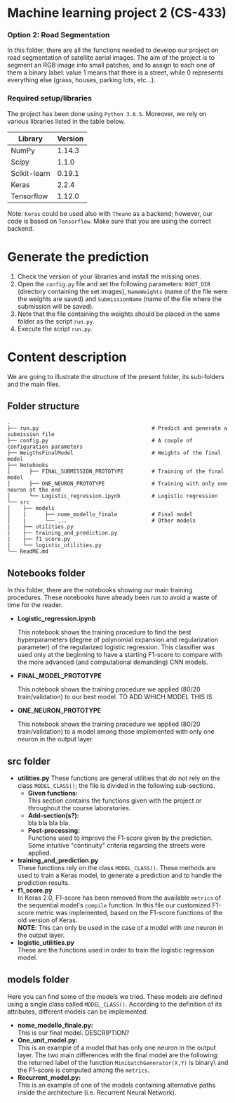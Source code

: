 # Machine learning project 2 (CS-433)
### Option 2: Road Segmentation
In this folder, there are all the functions needed to develop our project on road segmentation of satellite aerial images. The aim of the project is to segment an RGB image into small patches, and to assign to each one of them a binary label: value 1 means that there is a street, while 0 represents everything else (grass, houses, parking lots, etc...).

### Required setup/libraries
The project has been done using `Python 3.6.5`. Moreover, we rely on various libraries listed in the table below. 

| Library       | Version       |
| ------------- |---------------|
| NumPy       | 1.14.3        |
| Scipy       | 1.1.0         |
| Scikit-learn| 0.19.1        |
| Keras       | 2.2.4         |
| Tensorflow  | 1.12.0        |

Note: `Keras` could be used also with `Theano` as a backend; however, our code is based on `Tensorflow`. Make sure that you are using the correct backend.


# Generate the prediction
1. Check the version of your libraries and install the missing ones.
2. Open the `config.py` file and set the following parameters: <code>ROOT_DIR</code> (directory containing the set images), <code>NameWeights</code> (name of the file were the weights are saved) and <code>SubmissionName</code> (name of the file where the submission will be saved).
3. Note that the file containing the weights should be placed in the same folder as the script `run.py`.
4. Execute the script `run.py`. 

# Content description
We are going to illustrate the structure of the present folder, its sub-folders and the main files.

## Folder structure

    .
    ├── run.py                                    # Predict and generate a submission file
    ├── config.py                                 # A couple of configuration parameters
    ├── WeigthsFinalModel                         # Weights of the final model
    ├── Notebooks                       
    │      ├── FINAL_SUBMISSION_PROTOTYPE         # Training of the final model
    │      ├── ONE_NEURON_PROTOTYPE               # Training with only one neuron at the end
    │      └── Logistic_regression.ipynb          # Logistic regression
    └── src
    │    ├── models                       
    │    |      ├── nome_modello_finale           # Final model
    │    |      └── ...                           # Other models
    |    ├── utilities.py                 
    |    ├── training_and_prediction.py
    |    ├── f1_score.py
    |    └── logistic_utilities.py
    └── ReadME.md

## Notebooks folder
In this folder, there are the notebooks showing our main training procedures. These notebooks have already been run to avoid a waste of time for the reader. 

<ul>
<li><b>Logistic_regression.ipynb</b></li>

This notebook shows the training procedure to find the best hyperparameters (degree of polynomial expansion and regularization parameter) of the regularized logistic regression. This classifier was used only at the beginning to have a starting F1-score to compare with the more advanced (and computational demanding) CNN models. 

<li><b>FINAL_MODEL_PROTOTYPE </b></li>

This notebook shows the training procedure we applied (80/20 train/validation) to our best model. TO ADD WHICH MODEL THIS IS

<li><b>ONE_NEURON_PROTOTYPE </b></li>

This notebook shows the training procedure we applied (80/20 train/validation) to a model among those implemented with only one neuron in the output layer.
</ul>

## src folder

<ul>
<li><b>utilities.py</b>
    These functions are general utilities that do not rely on the class <code>MODEL_CLASS()</code>; the file is divided in the following sub-sections.
    <ul>
        <li><b>Given functions:</b></li> This section contains the functions given with the project or throughout the course laboratories.
        <li><b>Add-section(s?):</b></li> bla bla bla bla.
        <li><b>Post-processing:</b></li> Functions used to improve the F1-score given by the prediction. Some intuitive "continuity" criteria regarding the streets were applied. 
    </ul>
    </li>
<li><b>training_and_prediction.py</b></li>
    These functions rely on the class <code>MODEL_CLASS()</code>. These methods are used to train a Keras model, to generate a prediction and to handle the prediction results.
<li><b>f1_score.py</b></li>
    In Keras 2.0, F1-score has been removed from the available <code>metrics</code> of the sequential model's <code>compile</code> function. In this file our customized F1-score metric was implemented, based on the F1-score functions  of the old version of Keras. 
    <br><b>NOTE</b>: This can only be used in the case of a model with one neuron in the output layer.
<li><b>logistic_utilities.py</b></li>
    These are the functions used in order to train the logistic regression model.
</ul>

## models folder
Here you can find some of the models we tried. These models are defined using a single class called <code>MODEL_CLASS()</code>. According to the definition of its attributes, different models can be implemented.
<ul>
    <li><b>nome_modello_finale.py:</b></li> 
    This is our final model. DESCRIPTION?
    <li><b>One_unit_model.py:</b></li> 
    This is an example of a model that has only one neuron in the output layer. The two main differences with the final model are the following: the returned label of the function <code>MinibatchGenerator(X,Y)</code> is binary\ and the F1-score is computed among the <code>metrics</code>.
    <li><b>Recurrent_model.py:</b></li> 
    This is an example of one of the models containing alternative paths inside the architecture (i.e. Recurrent Neural Network).
</ul>
 
